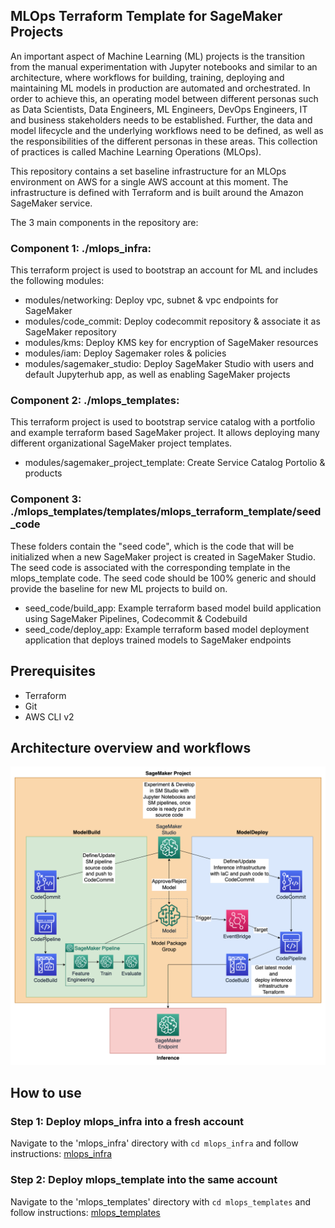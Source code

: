 ## MLOps Terraform Template for SageMaker Projects

An important aspect of Machine Learning (ML) projects is the transition from the manual experimentation with
Jupyter notebooks and similar to an architecture, where workflows for building, training, deploying and maintaining ML models
in production are automated and orchestrated. In order to achieve this, an operating model between different personas such as Data Scientists,
Data Engineers, ML Engineers, DevOps Engineers, IT and business stakeholders needs to be established. Further, the data and
model lifecycle and the underlying workflows need to be defined, as well as the responsibilities of the different personas
in these areas. This collection of practices is called Machine Learning Operations (MLOps).

This repository contains a set baseline infrastructure for an MLOps environment on AWS for a single AWS account at this moment.
The infrastructure is defined with Terraform and is built around the Amazon SageMaker service.

The 3 main components in the repository are:

### Component 1: ./mlops_infra:

This terraform project is used to bootstrap an account for ML and includes the following modules:
- modules/networking: Deploy vpc, subnet & vpc endpoints for SageMaker
- modules/code_commit: Deploy codecommit repository & associate it as SageMaker repository
- modules/kms: Deploy KMS key for encryption of SageMaker resources
- modules/iam: Deploy Sagemaker roles & policies
- modules/sagemaker_studio: Deploy SageMaker Studio with users and default Jupyterhub app, as well as enabling SageMaker projects

### Component 2: ./mlops_templates:

This terraform project is used to bootstrap service catalog with a portfolio and example terraform based SageMaker project.
It allows deploying many different organizational SageMaker project templates.

- modules/sagemaker_project_template: Create Service Catalog Portolio & products

### Component 3: ./mlops_templates/templates/mlops_terraform_template/seed_code

These folders contain the "seed code", which is the code that will be initialized when a new SageMaker project is created in SageMaker Studio.
The seed code is associated with the corresponding template in the mlops_template code. The seed code should be 100% generic
and should provide the baseline for new ML projects to build on.

- seed_code/build_app: Example terraform based model build application using SageMaker Pipelines, Codecommit & Codebuild
- seed_code/deploy_app: Example terraform based model deployment application that deploys trained models to SageMaker endpoints

## Prerequisites

- Terraform
- Git
- AWS CLI v2

## Architecture overview and workflows

![Architecture Diagram](./mlops_templates/diagrams/mlops-terraform-template-overview.png)


## How to use

### Step 1: Deploy mlops_infra into a fresh account

Navigate to the 'mlops_infra' directory with `cd mlops_infra` and follow instructions:
[mlops_infra](mlops_infra/README.md)


### Step 2: Deploy mlops_template into the same account

Navigate to the 'mlops_templates' directory with `cd mlops_templates` and follow instructions:
[mlops_templates](mlops_templates/README.md)
